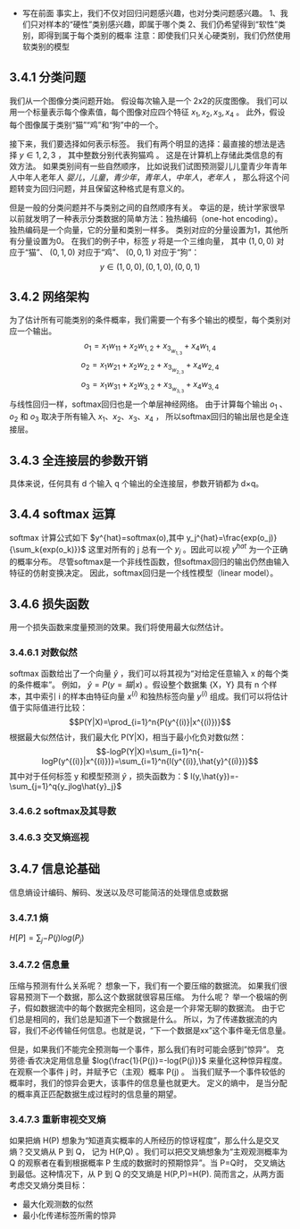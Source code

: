 + 写在前面
事实上，我们不仅对回归问题感兴趣，也对分类问题感兴趣。
1、我们只对样本的“硬性”类别感兴趣，即属于哪个类
2、我们仍希望得到“软性”类别，即得到属于每个类别的概率
注意：即使我们只关心硬类别，我们仍然使用软类别的模型

## 3.4.1 分类问题
我们从一个图像分类问题开始。 假设每次输入是一个 2x2的灰度图像。 我们可以用一个标量表示每个像素值，每个图像对应四个特征 $x_1, x_2, x_3, x_4$ 。 此外，假设每个图像属于类别“猫”“鸡”和“狗”中的一个。

接下来，我们要选择如何表示标签。 我们有两个明显的选择：最直接的想法是选择 $y\in{1,2,3}$ ， 其中整数分别代表狗猫鸡
。 这是在计算机上存储此类信息的有效方法。 如果类别间有一些自然顺序， 比如说我们试图预测婴儿儿童青少年青年人中年人老年人 ${婴儿，儿童，青少年，青年人，中年人，老年人}$ ， 那么将这个问题转变为回归问题，并且保留这种格式是有意义的。

但是一般的分类问题并不与类别之间的自然顺序有关。 幸运的是，统计学家很早以前就发明了一种表示分类数据的简单方法：独热编码（one-hot encoding）。 独热编码是一个向量，它的分量和类别一样多。 类别对应的分量设置为1，其他所有分量设置为0。 在我们的例子中，标签 $y$ 将是一个三维向量， 其中 $(1,0,0)$ 对应于“猫”、 $(0,1,0)$ 对应于“鸡”、 $(0,0,1)$ 对应于“狗”： $$y\in{(1,0,0),(0,1,0),(0,0,1)}$$

## 3.4.2 网络架构
为了估计所有可能类别的条件概率，我们需要一个有多个输出的模型，每个类别对应一个输出。
 $$o_1 = x_1w_{11}+x_2w_{1,2}+x_3_w_{1,3}+x_4w_{1,4}$$
 $$o_2 = x_1w_{21}+x_2w_{2,2}+x_3_w_{2,3}+x_4w_{2,4}$$
 $$o_3 = x_1w_{31}+x_2w_{3,2}+x_3_w_{3,3}+x_4w_{3,4}$$
与线性回归一样，softmax回归也是一个单层神经网络。 由于计算每个输出 $o_1$ 、 $o_2$ 和 $o_3$ 取决于所有输入 $x_1、x_2、x_3、x_4$ ， 所以softmax回归的输出层也是全连接层。

## 3.4.3 全连接层的参数开销
具体来说，任何具有 d 个输入 q 个输出的全连接层，参数开销都为 d×q。

## 3.4.4 softmax 运算
softmax 计算公式如下
 $y^{hat}=softmax(o),其中 y_j^{hat}=\frac{exp(o_j)}{\sum_k{exp(o_k)}}$
这里对所有的 j 总有一个 $y_j$ 。因此可以视 $y^{hat}$ 为一个正确的概率分布。
尽管softmax是一个非线性函数，但softmax回归的输出仍然由输入特征的仿射变换决定。 因此，softmax回归是一个线性模型（linear model）。

## 3.4.6 损失函数
用一个损失函数来度量预测的效果。我们将使用最大似然估计。

### 3.4.6.1 对数似然
softmax 函数给出了一个向量 $\hat{y}$ ，我们可以将其视为“对给定任意输入 x 的每个类的条件概率”。 例如， $\hat{y}=P(y=猫|x)$ 。假设整个数据集 {X，Y} 具有 n 个样本，其中索引 i 的样本由特征向量 $x^{(i)}$ 和独热标签向量 $y^{(i)}$ 组成。我们可以将估计值于实际值进行比较：
 $$P(Y|X)=\prod_{i=1}^n{P(y^{(i)}|x^{(i)})}$$ 
根据最大似然估计，我们最大化 P(Y|X)，相当于最小化负对数似然：
 $$-logP(Y|X)=\sum_{i=1}^n{-logP(y^{(i)}|x^{(i)})}=\sum_{i=1}^n{l(y^{(i)},\hat{y}^{(i)})}$$
其中对于任何标签 y 和模型预测 $\hat{y}$ ，损失函数为：$ l(y,\hat{y})=-\sum_{j=1}^q{y_jlog\hat{y}_j}$

### 3.4.6.2 softmax及其导数
### 3.4.6.3 交叉熵巡视

## 3.4.7 信息论基础
信息熵设计编码、解码、发送以及尽可能简洁的处理信息或数据
### 3.4.7.1 熵
 $H[P]=\sum_j{-P(j)log(P_j)}$

### 3.4.7.2 信息量
压缩与预测有什么关系呢？ 想象一下，我们有一个要压缩的数据流。 如果我们很容易预测下一个数据，那么这个数据就很容易压缩。 为什么呢？ 举一个极端的例子，假如数据流中的每个数据完全相同，这会是一个非常无聊的数据流。 由于它们总是相同的，我们总是知道下一个数据是什么。 所以，为了传递数据流的内容，我们不必传输任何信息。也就是说，“下一个数据是xx”这个事件毫无信息量。

但是，如果我们不能完全预测每一个事件，那么我们有时可能会感到”惊异”。 克劳德·香农决定用信息量 $log{\frac{1}{P(j)}=-log{P(j)}}$ 来量化这种惊异程度。 在观察一个事件 j 时，并赋予它（主观）概率 P(j) 。 当我们赋予一个事件较低的概率时，我们的惊异会更大，该事件的信息量也就更大。 定义的熵中， 是当分配的概率真正匹配数据生成过程时的信息量的期望。

### 3.4.7.3 重新审视交叉熵
如果把熵 H(P) 想象为“知道真实概率的人所经历的惊讶程度”，那么什么是交叉熵？交叉熵从 P 到 Q， 记为 H(P,Q) 。我们可以把交叉熵想象为“主观观测概率为 Q 的观察者在看到根据概率 P 生成的数据时的预期惊异”。当 P=Q时， 交叉熵达到最低。这种情况下，从 P 到 Q 的交叉熵是 H(P,P)=H(P).
简而言之，从两方面考虑交叉熵分类目标：
+ 最大化观测数的似然
+ 最小化传递标签所需的惊异